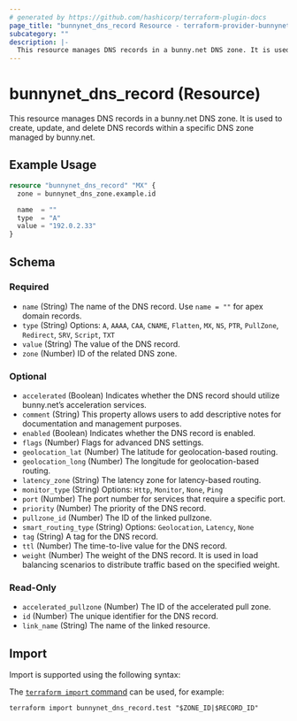```yaml
---
# generated by https://github.com/hashicorp/terraform-plugin-docs
page_title: "bunnynet_dns_record Resource - terraform-provider-bunnynet"
subcategory: ""
description: |-
  This resource manages DNS records in a bunny.net DNS zone. It is used to create, update, and delete DNS records within a specific DNS zone managed by bunny.net.
---
```


# bunnynet_dns_record (Resource)

This resource manages DNS records in a bunny.net DNS zone. It is used to create, update, and delete DNS records within a specific DNS zone managed by bunny.net.

## Example Usage

```terraform
resource "bunnynet_dns_record" "MX" {
  zone = bunnynet_dns_zone.example.id

  name  = ""
  type  = "A"
  value = "192.0.2.33"
}
```

<!-- schema generated by tfplugindocs -->
## Schema

### Required

- `name` (String) The name of the DNS record. Use <code>name = ""</code> for apex domain records.
- `type` (String) Options: `A`, `AAAA`, `CAA`, `CNAME`, `Flatten`, `MX`, `NS`, `PTR`, `PullZone`, `Redirect`, `SRV`, `Script`, `TXT`
- `value` (String) The value of the DNS record.
- `zone` (Number) ID of the related DNS zone.

### Optional

- `accelerated` (Boolean) Indicates whether the DNS record should utilize bunny.net’s acceleration services.
- `comment` (String) This property allows users to add descriptive notes for documentation and management purposes.
- `enabled` (Boolean) Indicates whether the DNS record is enabled.
- `flags` (Number) Flags for advanced DNS settings.
- `geolocation_lat` (Number) The latitude for geolocation-based routing.
- `geolocation_long` (Number) The longitude for geolocation-based routing.
- `latency_zone` (String) The latency zone for latency-based routing.
- `monitor_type` (String) Options: `Http`, `Monitor`, `None`, `Ping`
- `port` (Number) The port number for services that require a specific port.
- `priority` (Number) The priority of the DNS record.
- `pullzone_id` (Number) The ID of the linked pullzone.
- `smart_routing_type` (String) Options: `Geolocation`, `Latency`, `None`
- `tag` (String) A tag for the DNS record.
- `ttl` (Number) The time-to-live value for the DNS record.
- `weight` (Number) The weight of the DNS record. It is used in load balancing scenarios to distribute traffic based on the specified weight.

### Read-Only

- `accelerated_pullzone` (Number) The ID of the accelerated pull zone.
- `id` (Number) The unique identifier for the DNS record.
- `link_name` (String) The name of the linked resource.

## Import

Import is supported using the following syntax:

The [`terraform import` command](https://developer.hashicorp.com/terraform/cli/commands/import) can be used, for example:

```shell
terraform import bunnynet_dns_record.test "$ZONE_ID|$RECORD_ID"
```
